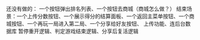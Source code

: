 





还没有做的：
一个按钮弹出排名列表、一个按钮去商城（商城怎么做？）
结束场景：一个上传分数按钮、一个展示得分的结算面板、一个返回主菜单按钮、一个商城按钮、一个再玩一局进入第二局、一个分享给好友按钮、
上传功能、连后台数据库
暂停重开逻辑、判定游戏结束逻辑、分享后复活逻辑







